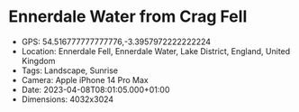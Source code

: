 # Ennerdale Water from Crag Fell

- GPS: 54.516777777777776,-3.3957972222222224
- Location: Ennerdale Fell, Ennerdale Water, Lake District, England, United Kingdom
- Tags: Landscape, Sunrise
- Camera: Apple iPhone 14 Pro Max
- Date: 2023-04-08T08:01:05.000+01:00
- Dimensions: 4032x3024
